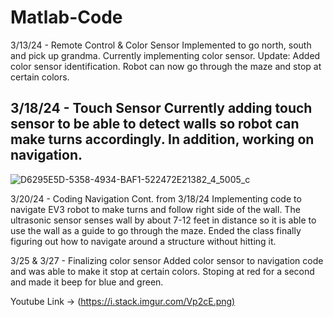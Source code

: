 # Matlab-Code
3/13/24 - Remote Control & Color Sensor
Implemented to go north, south and pick up grandma. Currently implementing color sensor.
Update: Added color sensor identification. Robot can now go through the maze and stop at certain colors. 

3/18/24 - Touch Sensor 
Currently adding touch sensor to be able to detect walls so robot can make turns accordingly.
In addition, working on navigation.
----------
![D6295E5D-5358-4934-BAF1-522472E21382_4_5005_c](https://github.com/elvis808/Matlab-Code-/assets/67409144/460c180a-5c00-44f7-87a8-1829b14e8966)

3/20/24 - Coding Navigation Cont. from 3/18/24
Implementing code to navigate EV3 robot to make turns and follow right side of the wall. The ultrasonic sensor senses wall by about 7-12 feet in distance so it is able to use the wall as a guide to go through the maze. Ended the class finally figuring out how to navigate around a structure without hitting it.

3/25 & 3/27 - Finalizing color sensor
Added color sensor to navigation code and was able to make it stop at certain colors. Stoping at red for a second and made it beep for blue and green. 

Youtube Link -> ([https://i.stack.imgur.com/Vp2cE.png)](https://youtu.be/vt5fpE0bzSY](https://youtu.be/0KPv4HnEzPk))
